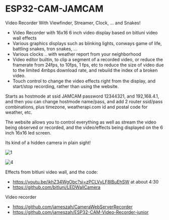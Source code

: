 # ESP32-CAM-JAMCAM
Video Recorder With Viewfinder, Streamer, Clock, ... and Snakes!

- Video Recorder with 16x16 6 inch video display based on bitluni video wall effects
- Various graphics displays such as blinking lights, conways game of life, battling snakes, tron snakes, ...
- Various clocks .. with weather report from your neighborhood
- Video editor builtin, to clip a segment of a recorded video, or reduce the framerate from 24fps, to 10fps, 1 fps, etc to reduce the size of video due to the limited 4mbps download rate, and rebuild the index of a broken video.
- Touch control to change the video effects right from the display, and  start/stop recording, rather than using the website.

Starts as hostmode at ssid JAMCAM password 12344321, and 192,168.4.1, and then you can change hostmode name/pass, and add 2 router ssid/pass combinations, plus timezone, weatherapi.com id and postal code for weather, etc.

The website allows you to control everything as well as stream the video being observed or recorded, and the video/effects being displayed on the 6 inch 16x16 led screen.

Its kind of a hidden camera in plain sight! 

![1](https://github.com/jameszah/ESP32-CAM-JAMCAM/assets/36938190/a1de6793-1f36-4c33-8a00-870b28f464f4)

![4](https://github.com/jameszah/ESP32-CAM-JAMCAM/assets/36938190/46f56704-7cb6-4de9-bc85-189d572db67d)

Effects from bitluni video wall, and the code:
- https://youtu.be/ikhZ34WgObc?si=zPCLVyLF8IBuEhSW at about 4:30
- https://github.com/bitluni/LEDWallCamera

Video recorder
- https://github.com/jameszah/CameraWebServerRecorder
- https://github.com/jameszah/ESP32-CAM-Video-Recorder-junior


